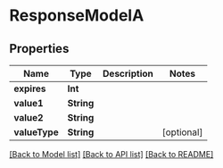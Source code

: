 # ResponseModelA

## Properties
Name | Type | Description | Notes
------------ | ------------- | ------------- | -------------
**expires** | **Int** |  | 
**value1** | **String** |  | 
**value2** | **String** |  | 
**valueType** | **String** |  | [optional] 

[[Back to Model list]](../README.md#documentation-for-models) [[Back to API list]](../README.md#documentation-for-api-endpoints) [[Back to README]](../README.md)


